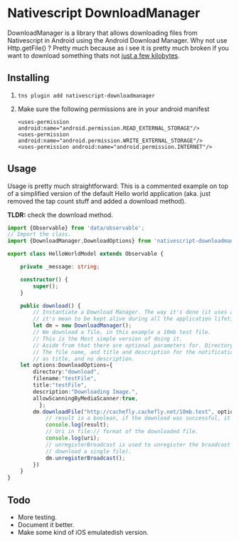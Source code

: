 # Nativescript DownloadManager

DownloadManager is a library that allows downloading files from Nativescript in Android using the Android Download Manager. Why not use Http.getFile() ? Pretty much because as i see it is pretty much broken if you want to download something thats not [just a few kilobytes](https://github.com/NativeScript/NativeScript/issues/3314/).

## Installing

1. `tns plugin add nativescript-downloadmanager`
2. Make sure the following permissions are in your android manifest

	```
	<uses-permission android:name="android.permission.READ_EXTERNAL_STORAGE"/>
	<uses-permission android:name="android.permission.WRITE_EXTERNAL_STORAGE"/>
	<uses-permission android:name="android.permission.INTERNET"/>
	```
	
## Usage

Usage is pretty much straightforward: This is a commented example on top of a simplified version of the default Hello world application (aka. just removed the tap count stuff and added a download method). 

**TLDR:** check the download method.

```TypeScript
import {Observable} from 'data/observable';
// Import the class.
import {DownloadManager,DownloadOptions} from 'nativescript-downloadmanager';

export class HelloWorldModel extends Observable {

    private _message: string;

    constructor() {
        super();
    }

    public download() {
    	// Instantiate a Download Manager. The way it's done (it uses a BroadcastReceiver), 
    	// it's mean to be kept alive during all the application lifetime. But we can kill unsubscribe 
        let dm = new DownloadManager();
        // We download a file, in this example a 10mb test file. 
        // This is the Most simple version of doing it.
        // Aside from that there are optional parameters for. Directory (always inside android/data/yourapp/),
        // The file name, and title and description for the notification bar. By default it uses the file name 
        // as title, and no description.
	let options:DownloadOptions={
		directory:"download",
		filename:"testFile",
		title:"testFile",
		description:"Downloading Image.",
		allowScanningByMediaScanner:true,
	      };
        dm.downloadFile("http://cachefly.cachefly.net/10mb.test", options,function(result,uri) {
            // result is a boolean, if the download was successful, it will return true
            console.log(result);
            // Uri in file:// format of the downloaded file.
            console.log(uri);
            // unregisterBroadcast is used to unregister the broadcast (For example if you just want to 
            // download a single file).
            dm.unregisterBroadcast();
        })
    }
}
```

## Todo

* More testing.
*  Document it better.
* Make some kind of iOS emulatedish version.
